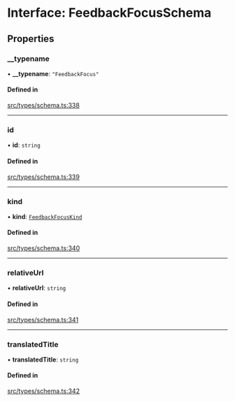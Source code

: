 # Interface: FeedbackFocusSchema

## Properties

### \_\_typename

• **\_\_typename**: ``"FeedbackFocus"``

#### Defined in

[src/types/schema.ts:338](https://github.com/bhavjitChauhan/khan-api/blob/649b2610/src/types/schema.ts#L338)

___

### id

• **id**: `string`

#### Defined in

[src/types/schema.ts:339](https://github.com/bhavjitChauhan/khan-api/blob/649b2610/src/types/schema.ts#L339)

___

### kind

• **kind**: [`FeedbackFocusKind`](api/enums/FeedbackFocusKind.md)

#### Defined in

[src/types/schema.ts:340](https://github.com/bhavjitChauhan/khan-api/blob/649b2610/src/types/schema.ts#L340)

___

### relativeUrl

• **relativeUrl**: `string`

#### Defined in

[src/types/schema.ts:341](https://github.com/bhavjitChauhan/khan-api/blob/649b2610/src/types/schema.ts#L341)

___

### translatedTitle

• **translatedTitle**: `string`

#### Defined in

[src/types/schema.ts:342](https://github.com/bhavjitChauhan/khan-api/blob/649b2610/src/types/schema.ts#L342)
